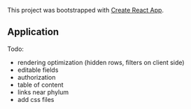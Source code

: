 This project was bootstrapped with [Create React App](https://github.com/facebook/create-react-app).

## Application

Todo:
* rendering optimization (hidden rows, filters on client side)
* editable fields
* authorization
* table of content
* links near phylum
* add css files
